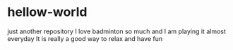 # hellow-world
just another repository
I love badminton so much and I am playing it almost everyday
It is really a good way to relax and have fun
